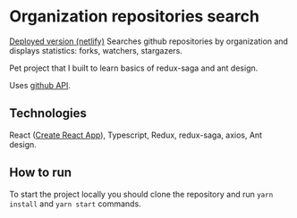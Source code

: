 # Organization repositories search

[Deployed version (netlify)](https://vinastya-org-repos.netlify.app/)
Searches github repositories by organization and displays statistics: forks, watchers, stargazers.

Pet project that I built to learn basics of redux-saga and ant design.

Uses [github API](https://docs.github.com/en/rest/reference/repos#list-organization-repositories).

## Technologies

React ([Create React App](https://github.com/facebook/create-react-app)), Typescript, Redux, redux-saga, axios, Ant design.

## How to run

To start the project locally you should clone the repository and run `yarn install` and `yarn start` commands.
